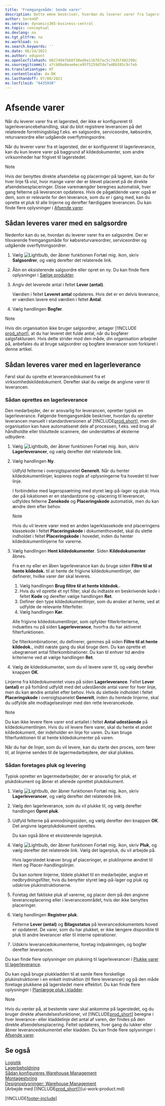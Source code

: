 ```yaml
---
title: 'Fremgangsmåde: Sende varer'
description: Dette emne beskriver, hvordan du leverer varer fra lagerstedet afhængigt af lager konfigurationen af leverancen.
author: SorenGP
ms.service: dynamics365-business-central
ms.topic: conceptual
ms.devlang: na
ms.tgt_pltfrm: na
ms.workload: na
ms.search.keywords: ''
ms.date: 06/24/2021
ms.author: edupont
ms.openlocfilehash: 60274947bb0f38ed6e116767ac5c74357482298c
ms.sourcegitcommit: a7cb0be8eae6ece95f5259d7de7a48b385c9cfeb
ms.translationtype: HT
ms.contentlocale: da-DK
ms.lasthandoff: 07/08/2021
ms.locfileid: "6435930"
---
```

# <a name="ship-items"></a>Afsende varer

Når du leverer varer fra et lagersted, der ikke er konfigureret til lagerleverancebehandling, skal du blot registrere leverancen på det relaterede forretningsbilag f.eks. en salgsordre, serviceordre, købsordre, returvareordre eller udgående overflytningsordre.

Når du leverer varer fra et lagersted, der er konfigureret til lagerleverance, kan du kun levere varer på baggrund af kildedokumenter, som andre virksomheder har frigivet til lagerstedet.

> [!NOTE]
> Hvis der benyttes direkte afsendelse og placeringer på lageret, kan du for hver linje få vist, hvor mange varer der er blevet placeret på de direkte afsendelsesplaceringer. Disse varemængder beregnes automatisk, hver gang felterne på leverancen opdateres. Hvis de pågældende varer også er dem, som er relevante for den leverance, som du er i gang med, kan du oprette et pluk til alle linjerne og derefter færdiggøre leverancen. Du kan finde flere oplysninger i [Afsende varer](warehouse-how-to-cross-dock-items.md).

## <a name="to-ship-items-with-a-sales-order"></a>Sådan leveres varer med en salgsordre

Nedenfor kan du se, hvordan du leverer varer fra en salgsordre. Der er tilsvarende fremgangsmåde for købsreturvareordrer, serviceordrer og udgående overflytningsordrer.  

1. Vælg ![Lightbulb, der åbner funktionen Fortæl mig.](media/ui-search/search_small.png "Fortæl mig, hvad du vil foretage dig") ikon, skriv **Salgsordrer**, og vælg derefter det relaterede link.
2. Åbn en eksisterende salgsordre eller opret en ny. Du kan finde flere oplysninger i [Sælge produkter](sales-how-sell-products.md).
3. Angiv det leverede antal i feltet **Lever (antal)**.

    Værdien i feltet **Leveret antal** opdateres. Hvis det er en delvis leverance, er værdien lavere end værdien i feltet **Antal**.
4. Vælg handlingen **Bogfør**.

> [!NOTE]
> Hvis din organisation ikke bruger salgsordrer, antager [!INCLUDE [prod_short](includes/prod_short.md)], at du har leveret det fulde antal, når du bogfører salgsfakturaen. Hvis dette strider mod den måde, din organisation arbejder på, anbefales du at bruge salgsordrer og bogføre leverancer som forklaret i denne artikel.

## <a name="to-ship-items-with-a-warehouse-shipment"></a>Sådan leveres varer med en lagerleverance

Først skal du oprette et leverancedokument fra et virksomhedskildedokument. Derefter skal du vælge de angivne varer til leverancen.

### <a name="to-create-a-warehouse-shipment"></a>Sådan oprettes en lagerleverance

Den medarbejder, der er ansvarlig for leverancen, opretter typisk en lagerleverance. Følgende fremgangsmåde beskriver, hvordan du opretter leverancen manuelt i standardversionen af [!INCLUDE[prod_short](includes/prod_short.md)], men din organisation kan have automatiseret dele af processen, f.eks. ved brug af håndholdte eller tilsluttede scannere, der understøttes af eksterne udbydere.  

1. Vælg ![Lightbulb, der åbner funktionen Fortæl mig.](media/ui-search/search_small.png "Fortæl mig, hvad du vil foretage dig") ikon, skriv **Lagerleverancer**, og vælg derefter det relaterede link.  
2. Vælg handlingen **Ny**.  

    Udfyld felterne i oversigtspanelet **Generelt**. Når du henter kildedokumentlinjer, kopieres nogle af oplysningerne fra hovedet til hver linje.  

    I forbindelse med lageropsætning med styret læg-på-lager og pluk: Hvis der på lokationen er en standardzone og -placering til leverancer, udfyldes felterne **Zonekode** og **Placeringskode** automatisk, men du kan ændre dem efter behov.  

    > [!NOTE]  
    > Hvis du vil levere varer med en anden lagerklassekode end placeringens klassekode i feltet **Placeringskode** i dokumenthovedet, skal du slette indholdet i feltet **Placeringskode** i hovedet, inden du henter kildedokumentlinjerne for varerne.  
3. Vælg handlingen **Hent kildedokumenter**. Siden **Kildedokumenter** åbnes.

    Fra en ny eller en åben lagerleverance kan du bruge siden **Filtre til at hente kildedok.** til at hente de frigivne kildedokumentlinjer, der definerer, hvilke varer der skal leveres.

    1. Vælg handlingen **Brug filtre til at hente kildedok.**.  
    2. Hvis du vil oprette et nyt filter, skal du indtaste en beskrivende kode i feltet **Kode** og derefter vælge handlingen **Ret**.  
    3. Definer den type kildedokumentlinjer, som du ønsker at hente, ved at udfylde de relevante filterfelter.  
    4. Vælg handlingen **Kør**.  

    Alle frigivne kildedokumentlinjer, som opfylder filterkriterierne, indsættes nu på siden **Lagerleverance**, hvorfra du har aktiveret filterfunktionen.  

    De filterkombinationer, du definerer, gemmes på siden **Filtre til at hente kildedok.**, indtil næste gang du skal bruge dem. Du kan oprette et ubegrænset antal filterkombinationer. Du kan til enhver tid ændre kriterierne ved at vælge handlingen **Ret**.

4. Vælg de kildedokumenter, som du vil levere varer til, og vælg derefter knappen **OK**.  

Linjerne fra kildedokumentet vises på siden **Lagerleverance**. Feltet **Lever (antal)** er på forhånd udfyldt med det udestående antal varer for hver linje, men du kan ændre antallet efter behov. Hvis du slettede indholdet i feltet **Placeringskode** i oversigtspanelet **Generelt**, inden du hentede linjerne, skal du udfylde alle modtagelseslinjer med den rette leverancekode.  

> [!NOTE]  
> Du kan ikke levere flere varer end antallet i feltet **Antal udestående** på kildedokumentlinjen. Hvis du vil levere flere varer, skal du hente et andet kildedokument, der indeholder en linje for varen. Du kan bruge filterfunktionen til at hente kildedokumenter på varen.  

Når du har de linjer, som du vil levere, kan du starte den proces, som fører til, at linjerne sendes til de lagermedarbejdere, der skal plukkes.

### <a name="to-pick-and-ship"></a>Sådan foretages pluk og levering

Typisk opretter en lagermedarbejder, der er ansvarlig for pluk, et plukdokument og åbner et allerede oprettet plukdokument.  

1. Vælg ![Lightbulb, der åbner funktionen Fortæl mig.](media/ui-search/search_small.png "Fortæl mig, hvad du vil foretage dig") ikon, skriv **Lagerleverancer**, og vælg derefter det relaterede link.
2. Vælg den lagerleverance, som du vil plukke til, og vælg derefter handlingen **Opret pluk**.
3. Udfyld felterne på anmodningssiden, og vælg derefter den knappen **OK**. Det angivne lagerplukdokument oprettes.

    Du kan også åbne et eksisterende lagerpluk.
4. Vælg ![Lightbulb, der åbner funktionen Fortæl mig.](media/ui-search/search_small.png "Fortæl mig, hvad du vil foretage dig") ikon, skriv **Pluk**, og vælg derefter det relaterede link. Vælg det lagerpluk, du vil arbejde på.

    Hvis lagerstedet kræver brug af placeringer, er pluklinjerne ændret til Hent og Placer-handlingslinjer.

    Du kan sortere linjerne, tildele plukket til en medarbejder, angive et nedbrydningsfilter, hvis du benytter styret læg-på-lager og pluk og udskrive plukinstruktionerne.

5. Foretag det faktiske pluk af varerne, og placer dem på den angivne leveranceplacering eller i leveranceområdet, hvis der ikke benyttes placeringer.
6. Vælg handlingen **Registrer pluk**.

    Felterne **Lever (antal)** og **Bilagsstatus** på leverancedokumentets hoved er opdateret. De varer, som du har plukket, er ikke længere disponible til pluk til andre leverancer eller til interne operationer.
7. Udskriv leverancedokumenterne, foretag indpakningen, og bogfør derefter leverancen.

Du kan finde flere oplysninger om plukning til lagerleverancer i [Plukke varer til lagerleverance](warehouse-how-to-pick-items-for-warehouse-shipment.md).

Du kan også bruge plukkladden til at samle flere forskellige plukinstruktioner i en enkelt instruktion (til flere leverancer) og på den måde foretage plukkene på lagerstedet mere effektivt. Du kan finde flere oplysninger i [Planlægge pluk i kladder](warehouse-how-to-plan-picks-in-worksheets.md).

> [!NOTE]
> Hvis du venter på, at bestemte varer skal ankomme på lagerstedet, og du bruger direkte afsendelsesfunktioner, vil [!INCLUDE[prod_short](includes/prod_short.md)] beregne i hver leverance- eller kladdelinje det antal af varen, der findes på den direkte afsendelsesplacering. Feltet opdateres, hver gang du lukker eller åbner leverancedokumentet eller kladden. Du kan finde flere oplysninger i [Afsende varer](warehouse-how-to-cross-dock-items.md).

## <a name="see-also"></a>Se også

[Logistik](warehouse-manage-warehouse.md)  
[Lagerbeholdning](inventory-manage-inventory.md)  
[Sådan konfigureres Warehouse Management](warehouse-setup-warehouse.md)  
[Montagestyring](assembly-assemble-items.md)  
[Designoplysninger: Warehouse Management](design-details-warehouse-management.md)  
[Arbejde med [!INCLUDE[prod_short](includes/prod_short.md)]](ui-work-product.md)  


[!INCLUDE[footer-include](includes/footer-banner.md)]